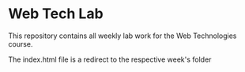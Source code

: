 # Web Tech Lab

This repository contains all weekly lab work for the Web Technologies course.

The index.html file is a redirect to the respective week's folder
